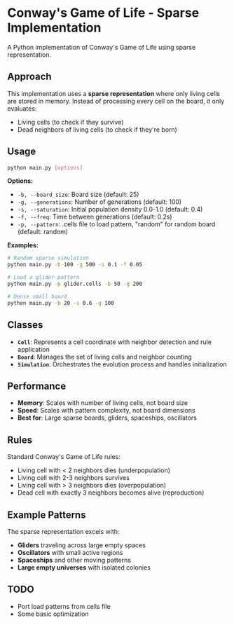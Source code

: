# Conway's Game of Life - Sparse Implementation

A Python implementation of Conway's Game of Life using sparse representation.

## Approach

This implementation uses a **sparse representation** where only living cells are stored in memory. Instead of processing every cell on the board, it only evaluates:
- Living cells (to check if they survive)  
- Dead neighbors of living cells (to check if they're born)


## Usage

```bash
python main.py [options]
```

**Options:**
- `-b, --board_size`: Board size (default: 25)
- `-g, --generations`: Number of generations (default: 100)
- `-s, --saturation`: Initial population density 0.0-1.0 (default: 0.4)
- `-f, --freq`: Time between generations (default: 0.2s)
- `-p, --pattern`: .cells file to load pattern, "random" for random board (default: random)

**Examples:**
```bash
# Random sparse simulation
python main.py -b 100 -g 500 -s 0.1 -f 0.05

# Load a glider pattern
python main.py -p glider.cells -b 50 -g 200

# Dense small board
python main.py -b 20 -s 0.6 -g 100
```

## Classes

- **`Cell`**: Represents a cell coordinate with neighbor detection and rule application
- **`Board`**: Manages the set of living cells and neighbor counting  
- **`Simulation`**: Orchestrates the evolution process and handles initialization

## Performance

- **Memory**: Scales with number of living cells, not board size
- **Speed**: Scales with pattern complexity, not board dimensions
- **Best for**: Large sparse boards, gliders, spaceships, oscillators

## Rules

Standard Conway's Game of Life rules:
- Living cell with < 2 neighbors dies (underpopulation)
- Living cell with 2-3 neighbors survives
- Living cell with > 3 neighbors dies (overpopulation)  
- Dead cell with exactly 3 neighbors becomes alive (reproduction)

## Example Patterns

The sparse representation excels with:
- **Gliders** traveling across large empty spaces
- **Oscillators** with small active regions
- **Spaceships** and other moving patterns
- **Large empty universes** with isolated colonies

## TODO

- Port load patterns from cells file
- Some basic optimization